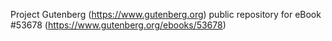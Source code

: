 Project Gutenberg (https://www.gutenberg.org) public repository for
eBook #53678 (https://www.gutenberg.org/ebooks/53678)
